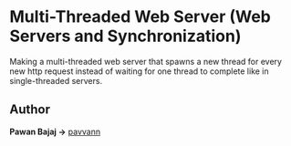 # Multi-Threaded Web Server (Web Servers and Synchronization)

Making a multi-threaded web server that spawns a new thread for every new http request instead of waiting for one thread to complete like in single-threaded servers.


## Author

**Pawan Bajaj ->** [pavvann](https://github.com/pavvann)